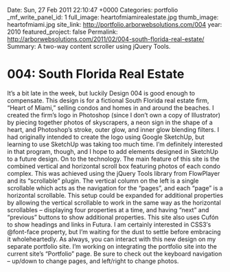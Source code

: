 Date: Sun, 27 Feb 2011 22:10:47 +0000
Categories: portfolio
_mf_write_panel_id: 1
full_image: heartofmiamirealestate.jpg
thumb_image: heartofmiami.jpg
site_link: http://portfolio.arborwebsolutions.com/004
year: 2010
featured_project: false
Permalink: http://arborwebsolutions.com/2011/02/004-south-florida-real-estate/
Summary: A two-way content scroller using jQuery Tools.

# 004: South Florida Real Estate

It’s a bit late in the week, but luckily Design 004 is good enough to
compensate. This design is for a fictional South Florida real estate
firm, “Heart of Miami,” selling condos and homes in and around the
beaches. I created the firm’s logo in Photoshop (since I don’t own a
copy of Illustrator) by piecing together photos of skyscrapers, a neon
sign in the shape of a heart, and Photoshop’s stroke, outer glow, and
inner glow blending filters. I had originally intended to create the
logo using Google SketchUp, but learning to use SketchUp was taking too
much time. I’m definitely interested in that program, though, and I hope
to add elements designed in SketchUp to a future design. On to the
technology. The main feature of this site is the combined vertical and
horizontal scroll box featuring photos of each condo complex. This was
achieved using the jQuery Tools library from FlowPlayer and its
“scrollable” plugin. The vertical column on the left is a single
scrollable which acts as the navigation for the “pages”, and each “page”
is a horizontal scrollable. This setup could be expanded for additional
properties by allowing the vertical scrollable to work in the same way
as the horizontal scrollables – displaying four properties at a time,
and having “next” and “previous” buttons to show additional properties.
This site also uses Cufón to show headings and links in Futura. I am
certainly interested in CSS3′s @font-face property, but I’m waiting for
the dust to settle before embracing it wholeheartedly. As always, you
can interact with this new design on my separate portfolio site. I’m
working on integrating the portfolio site into the current site’s
“Portfolio” page. Be sure to check out the keyboard navigation – up/down
to change pages, and left/right to change photos.
